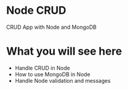 # Node CRUD
CRUD App with Node and MongoDB

# What you will see here

* Handle CRUD in Node
* How to use MongoDB in Node
* Handle Node validation and messages
